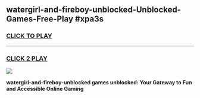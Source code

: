
## watergirl-and-fireboy-unblocked-Unblocked-Games-Free-Play #xpa3s
<h3>
<a href="https://us.freeplayer.one?title=watergirl-and-fireboy-unblocked&ref=9M">CLICK TO PLAY</a></h3>
<hr>

<h3>
<a href="https://us.freeplayer.one?title=watergirl-and-fireboy-unblocked&ref=9M">CLICK 2 PLAY</a>
  
</h3>

<a href="https://us.freeplayer.one?title=watergirl-and-fireboy-unblocked&ref=9M"><img src="https://clearcache.store/games.png"></a>


**watergirl-and-fireboy-unblocked games unblocked: Your Gateway to Fun and Accessible Online Gaming**
